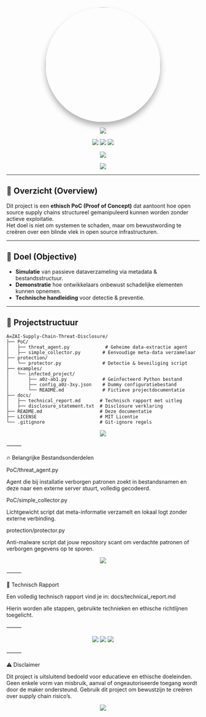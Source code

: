 <p align="center">
  <img src="https://github.com/a0zai.png" width="300" style="border-radius: 50%; box-shadow: 0px 10px 15px rgba(0, 0, 0, 0.3);">
</p>
<p align="center">
  <a href="https://github.com/a0zai/A∞ZAI-Supply-Chain-Threat-Disclosure">
      <img src="https://img.shields.io/badge/-A∞ZAI_SUPPLY_CHAIN_THREAT-000000?style=for-the-badge&logo=github&logoColor=white">
  </a>
</p>

<p align="center">
  <img src="https://img.shields.io/badge/ETHICAL-PoC-blue?style=for-the-badge">
  <img src="https://img.shields.io/badge/SECURITY-AWARENESS-red?style=for-the-badge">
  <img src="https://img.shields.io/badge/SUPPLY_CHAIN-THREAT-black?style=for-the-badge">
</p>

<p align="center">
  <img src="https://readme-typing-svg.herokuapp.com?font=Fira+Code&duration=3000&pause=500&color=F6C400&center=true&vCenter=true&width=1000&lines=⚠️+Supply+Chain+Vulnerability+Simulation;A∞ZAI+Threat+Awareness+PoC">
</p>
<p align="center">
  <img src="https://readme-typing-svg.herokuapp.com?font=Fira+Code&size=24&duration=4000&pause=500&color=00FFFF&center=true&vCenter=true&width=1000&lines=🔰+A∞ZAI+Structural+Threat+Model+Report;⚠️+Ethical+Disclosure+Active;🌐+Supply+Chain+Integrity+Matters">
</p>

---

## 🧩 Overzicht (Overview)

Dit project is een **ethisch PoC (Proof of Concept)** dat aantoont hoe open source supply chains structureel gemanipuleerd kunnen worden zonder actieve exploitatie.  
Het doel is niet om systemen te schaden, maar om bewustwording te creëren over een blinde vlek in open source infrastructuren.

---

## 🚀 Doel (Objective)

- **Simulatie** van passieve dataverzameling via metadata & bestandsstructuur.
- **Demonstratie** hoe ontwikkelaars onbewust schadelijke elementen kunnen opnemen.
- **Technische handleiding** voor detectie & preventie.

---

## 📂 Projectstructuur

```plaintext
A∞ZAI-Supply-Chain-Threat-Disclosure/
├── PoC/
│   ├── threat_agent.py             # Geheime data-extractie agent
│   ├── simple_collector.py        # Eenvoudige meta-data verzamelaar
├── protection/
│   └── protector.py               # Detectie & beveiliging script
├── examples/
│   └── infected_project/
│       ├── a0z-ab1.py             # Geïnfecteerd Python bestand
│       ├── config_a0z-3xy.json    # Dummy configuratiebestand
│       └── README.md              # Fictieve projectdocumentatie
├── docs/
│   ├── technical_report.md       # Technisch rapport met uitleg
│   ├── disclosure_statement.txt  # Disclosure verklaring
├── README.md                     # Deze documentatie
├── LICENSE                       # MIT Licentie
└── .gitignore                    # Git-ignore regels
```
<p align="center">
  <img src="https://readme-typing-svg.herokuapp.com?font=Fira+Code&duration=4000&pause=500&color=F6C400&center=true&vCenter=true&width=1000&lines=📡+Monitoring+Supply+Chain+Risks;🔍+Structural+Patterns+Analysis;🧬+A∞ZAI+Philosophy+Applied">
</p>
⸻

🔥 Belangrijke Bestandsonderdelen

PoC/threat_agent.py

Agent die bij installatie verborgen patronen zoekt in bestandsnamen en deze naar een externe server stuurt, volledig gecodeerd.

PoC/simple_collector.py

Lichtgewicht script dat meta-informatie verzamelt en lokaal logt zonder externe verbinding.

protection/protector.py

Anti-malware script dat jouw repository scant om verdachte patronen of verborgen gegevens op te sporen.
<p align="center">
  <img src="https://readme-typing-svg.herokuapp.com?font=Fira+Code&duration=4000&pause=500&color=FF00FF&center=true&vCenter=true&width=1000&lines=🌌+No+Hidden+Code+Here;🔬+Only+Structural+Awareness;🤖+Proof+Of+Concept+Validated">
</p>

⸻

📜 Technisch Rapport

Een volledig technisch rapport vind je in:
docs/technical_report.md

Hierin worden alle stappen, gebruikte technieken en ethische richtlijnen toegelicht.

⸻
<p align="center">
  <img src="https://img.shields.io/badge/THREAT-MODEL-black?style=for-the-badge">
  <img src="https://img.shields.io/badge/A∞ZAI-ETHICAL-00FFFF?style=for-the-badge">
  <img src="https://img.shields.io/badge/STATUS-DISCLOSED-green?style=for-the-badge">
</p>

⸻

⚠️ Disclaimer

Dit project is uitsluitend bedoeld voor educatieve en ethische doeleinden.
Geen enkele vorm van misbruik, aanval of ongeautoriseerde toegang wordt door de maker ondersteund.
Gebruik dit project om bewustzijn te creëren over supply chain risico’s.

<p align="center">
  <img src="https://readme-typing-svg.herokuapp.com?size=30&duration=3000&pause=500&color=FF4500&center=true&vCenter=true&width=1000&lines=🧬+A∞ZAI+Supply+Chain+Threat+PoC+Active;🛡️+Cybersecurity+Starts+With+Awareness">
</p>

